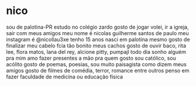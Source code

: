 # nico
sou de palotina-PR
estudo no colégio zardo
gosto de jogar volei, ir a igreja, sair com meus amigos
meu nome é nicolas guilherme santos de paulo
meu instagram é @nicollau3xe
tenho 15 anos
nasci em palotina mesmo
gosto de finalizar meu cabelo fcia tão bonito meus cachos
gosto de ouvir baco, rita lee, flora matos, lana del rey, alcione pitty, pumpajl
todo dia sonho alguém pra mim
amo fazer presentes a mão pra quem gosto
sou católico, sou acólito
gosto de poemas, poesias, sou muito paisagista como dizem meus amigos
gosto de filmes de comédia, terror, romance entre outros
penso em fazer faculdade de medicina ou educação física
